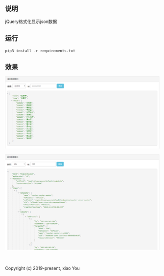 ## 说明
jQuery格式化显示json数据

## 运行
`pip3 install -r requirements.txt`

## 效果

![Image text](https://github.com/py3study/json_view_demo/blob/master/%E6%95%88%E6%9E%9C%E5%9B%BE/index.png)


![Image text](https://github.com/py3study/json_view_demo/blob/master/%E6%95%88%E6%9E%9C%E5%9B%BE/k8s.png)


<br/>
<br/>
Copyright (c) 2019-present, xiao You